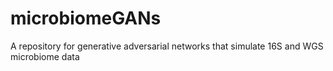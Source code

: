 # microbiomeGANs
A repository for generative adversarial networks that simulate 16S and WGS microbiome data
